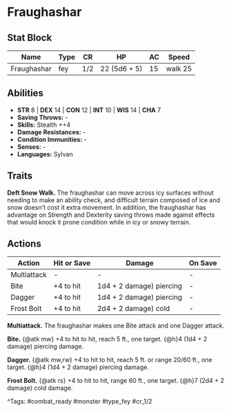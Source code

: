 # Fraughashar

## Stat Block

| Name | Type | CR | HP | AC | Speed |
|------|------|----|----|----|-------|
| Fraughashar | fey | 1/2 | 22 (5d6 + 5) | 15 | walk 25 |

## Abilities

- **STR** 8 | **DEX** 14 | **CON** 12 | **INT** 10 | **WIS** 14 | **CHA** 7
- **Saving Throws:** -  
- **Skills:** Stealth ++4  
- **Damage Resistances:** -  
- **Condition Immunities:** -  
- **Senses:** -  
- **Languages:** Sylvan

## Traits

**Deft Snow Walk.** The fraughashar can move across icy surfaces without needing to make an ability check, and difficult terrain composed of ice and snow doesn't cost it extra movement. In addition, the fraughashar has advantage on Strength and Dexterity saving throws made against effects that would knock it prone condition while in icy or snowy terrain.


## Actions

| Action | Hit or Save | Damage | On Save |
|--------|--------------|--------|----------|
| Multiattack | - | - | - |
| Bite | +4 to hit | 1d4 + 2 damage) piercing | - |
| Dagger | +4 to hit | 1d4 + 2 damage) piercing | - |
| Frost Bolt | +4 to hit | 2d4 + 2 damage) cold | - |

**Multiattack.** The fraughashar makes one Bite attack and one Dagger attack.

**Bite.** {@atk mw} +4 to hit to hit, reach 5 ft., one target. {@h}4 (1d4 + 2 damage) piercing damage.

**Dagger.** {@atk mw,rw} +4 to hit to hit, reach 5 ft. or range 20/60 ft., one target. {@h}4 (1d4 + 2 damage) piercing damage.

**Frost Bolt.** {@atk rs} +4 to hit to hit, range 60 ft., one target. {@h}7 (2d4 + 2 damage) cold damage.


^Tags: #combat_ready #monster #type_fey #cr_1/2
